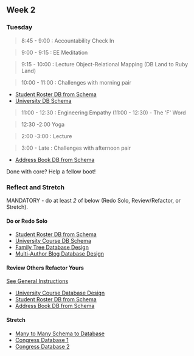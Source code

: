 ## Week 2

### Tuesday

> 8:45 - 9:00 : Accountability Check In
  
> 9:00 - 9:15 : EE Meditation

> 9:15 - 10:00 : Lecture Object-Relational Mapping (DB Land to Ruby Land)

> 10:00 - 11:00 : Challenges with morning pair

* [Student Roster DB from Schema](https://github.com/sea-lions-2014/student-roster-db-from-schema-challenge)
* [University DB Schema](https://github.com/sea-lions-2014/university-course-database-design-challenge)

> 11:00 - 12:30 : Engineering Empathy (11:00 - 12:30) - The 'F' Word

> 12:30 -2:00 Yoga

> 2:00 -3:00 : Lecture 

> 3:00 - Late : Challenges with afternoon pair

* [Address Book DB from Schema]()

Done with core? Help a fellow boot!

### Reflect and Stretch
MANDATORY - do at least *2* of below (Redo Solo, Review/Refactor, or Stretch).

#### Do or Redo Solo

* [Student Roster DB from Schema]()
* [University Course DB Schema]()
* [Family Tree Database Design]()
* [Multi-Author Blog Database Design]()

#### Review Others Refactor Yours

[See General Instructions](https://github.com/sea-lions-2014/review-others-refactor-yours-challenge)

* [University Course Database Design]()
* [Student Roster DB from Schema]()
* [Address Book DB from Schema]()

#### Stretch

* [Many to Many Schema to Database]()
* [Congress Database 1]()
* [Congress Database 2]()